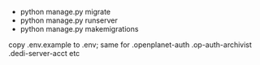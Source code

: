 - python manage.py migrate
- python manage.py runserver
- python manage.py makemigrations


copy .env.example to .env; same for .openplanet-auth .op-auth-archivist .dedi-server-acct etc